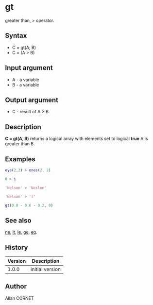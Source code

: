 

# gt

greater than, > operator.

## Syntax

- C = gt(A, B)
- C = (A > B)

## Input argument

 - A - a variable
 - B - a variable

## Output argument

 - C - result of A > B

## Description


  <p><b>C = gt(A, B)</b> returns a logical array with elements set to logical <b>true</b> A is greater than B.</p>
  <p/>


## Examples

```matlab
eye(2,2) > ones(2, 2)
```
```matlab
0 > i
```
```matlab
'Nelson' > 'Noslen'
```
```matlab
'Nelson' > 'l'
```
```matlab
gt(0.8 - 0.6 - 0.2, 0)
```

## See also

[ne](ne.md), [lt](lt.md), [le](le.md), [ge](ge.md), [eq](eq.md).
## History

|Version|Description|
|------|------|
|1.0.0|initial version|


## Author

Allan CORNET



